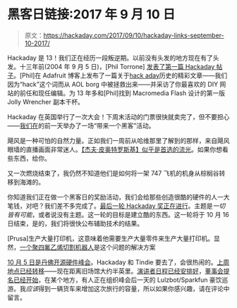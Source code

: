 # 黑客日链接:2017 年 9 月 10 日

> 原文：<https://hackaday.com/2017/09/10/hackaday-links-september-10-2017/>

Hackaday 是 13！我们正在经历一段叛逆期。以前没有头发的地方现在有了头发。十三年前(2004 年 9 月 5 日)，[Phil Torrone] [发表了第一篇 Hackaday 帖子](https://hackaday.com/2004/09/05/radioshack-phone-dialer-red-box/)。[Phil]在 Adafruit 博客上发布了一篇关于[hack aday](https://blog.adafruit.com/2017/09/05/happy-13th-hackaday-hackaday-by-ptorrone-with-eliot-calebkraft-szczys/)历史的精彩文章——我们因为“hack”这个词而从 AOL borg 中被拯救出来——并采访了你最喜欢的 DIY 网站的前任和现任编辑。为 13 年多和[Phil]找到 Macromedia Flash 设计的第一版 Jolly Wrencher 副本干杯。

Hackaday 在英国举行了一次大会！下周末活动的门票很快就卖完了，但不要担心——[我们在](https://www.eventbrite.com/e/hackaday-bring-a-hack-meetup-uk-tickets-37313388349)的前一天举办了一场“带来一个黑客”活动。

飓风是一种可怕的自然力量。正如我们一周前从哈维那里了解到的那样，来自飓风眼墙的直播画面非常迷人。[【杰夫·皮奥特罗斯基】似乎是首选的流光](https://www.pscp.tv/Jeff_Piotrowski/1ynJOVOoPNvGR)。如果你想看些东西，给你。

又一次燃烧结束了，我仍然不知道他们是如何将一架 747 飞机的机身从棕榈谷转移到海滩的。

你知道我们正在做一个黑客日的奖励活动，我们会给那些创造很酷的硬件的人一大笔钱，对吧？我们差不多完成了。[最后一轮 Hackaday 奖正在进行](https://hackaday.com/2017/09/07/its-time-for-anything-goes-in-the-hackaday-prize/)。主题是*一切皆有可能*，或者说没有主题。这一轮的目标是建立酷的东西。这一轮将于 10 月 16 日结束，是的，我们将很快公布辅助技术的结果。

[Prusa]生产大量打印机，这意味着他需要生产大量零件来生产大量打印机。显然，[一个聚四氟乙烯切割机器人](https://twitter.com/josefprusa/status/906112740921626624)是这个问题的解决方案

[10 月 5 日是丹佛开源硬件峰会](https://2017.oshwa.org/)。Hackaday 和 Tindie 要去了，会很热闹的。[上周地点已经转移](https://2017.oshwa.org/location/)——现在距离旧场馆大约半英里。[演讲者日程已经安排好](https://2017.oshwa.org/speak/)，[董事会提名已经开始](https://www.oshwa.org/2017/09/09/oshwa-2017-2019-board-nominations-open/)，在某个地方，有人正在组织峰会后一天的 Lulzbot/Sparkfun 豪饮巡游。我*应该*得到一辆货车来增加这次旅行的容量，所以如果你感兴趣，请在评论中留言。